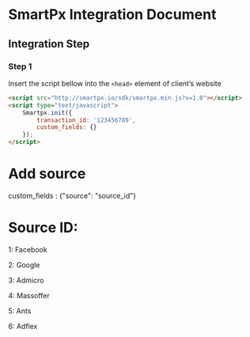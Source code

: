 # SmartPx Integration Document 

## Integration Step 
### Step 1
Insert the script bellow into the `<head>` element of client’s website
```html
<script src="http://smartpx.io/sdk/smartpx.min.js?v=1.0"></script>
<script type="text/javascript">
	Smartpx.init({
		transaction_id: '123456789',
		custom_fields: {}
	});
</script>
```
# Add source
custom_fields : {"source": "source_id"}

# Source ID:
1: Facebook

2: Google

3: Admicro

4: Massoffer

5: Ants

6: Adflex

